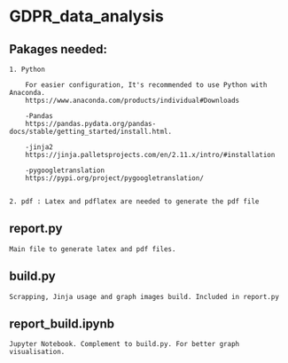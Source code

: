 # GDPR_data_analysis

## Pakages needed:

	1. Python 
	
        For easier configuration, It's recommended to use Python with Anaconda.
        https://www.anaconda.com/products/individual#Downloads

       	-Pandas 
        https://pandas.pydata.org/pandas-docs/stable/getting_started/install.html.

       	-jinja2
        https://jinja.palletsprojects.com/en/2.11.x/intro/#installation

		-pygoogletranslation
		https://pypi.org/project/pygoogletranslation/


   	2. pdf : Latex and pdflatex are needed to generate the pdf file 


## report.py 
	Main file to generate latex and pdf files.

## build.py 
	Scrapping, Jinja usage and graph images build. Included in report.py

## report_build.ipynb
	Jupyter Notebook. Complement to build.py. For better graph visualisation.






